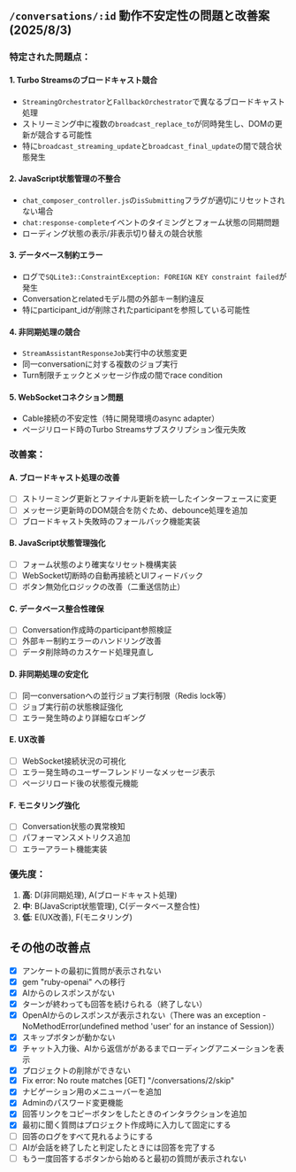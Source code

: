 ## `/conversations/:id` 動作不安定性の問題と改善案 (2025/8/3)

### 特定された問題点：

#### 1. **Turbo Streamsのブロードキャスト競合**
- `StreamingOrchestrator`と`FallbackOrchestrator`で異なるブロードキャスト処理
- ストリーミング中に複数の`broadcast_replace_to`が同時発生し、DOMの更新が競合する可能性
- 特に`broadcast_streaming_update`と`broadcast_final_update`の間で競合状態発生

#### 2. **JavaScript状態管理の不整合**
- `chat_composer_controller.js`の`isSubmitting`フラグが適切にリセットされない場合
- `chat:response-complete`イベントのタイミングとフォーム状態の同期問題
- ローディング状態の表示/非表示切り替えの競合状態

#### 3. **データベース制約エラー**
- ログで`SQLite3::ConstraintException: FOREIGN KEY constraint failed`が発生
- Conversationとrelatedモデル間の外部キー制約違反
- 特にparticipant_idが削除されたparticipantを参照している可能性

#### 4. **非同期処理の競合**
- `StreamAssistantResponseJob`実行中の状態変更
- 同一conversationに対する複数のジョブ実行
- Turn制限チェックとメッセージ作成の間でrace condition

#### 5. **WebSocketコネクション問題**
- Cable接続の不安定性（特に開発環境のasync adapter）
- ページリロード時のTurbo Streamsサブスクリプション復元失敗

### 改善案：

#### A. **ブロードキャスト処理の改善**
- [ ] ストリーミング更新とファイナル更新を統一したインターフェースに変更
- [ ] メッセージ更新時のDOM競合を防ぐため、debounce処理を追加
- [ ] ブロードキャスト失敗時のフォールバック機能実装

#### B. **JavaScript状態管理強化**
- [ ] フォーム状態のより確実なリセット機構実装
- [ ] WebSocket切断時の自動再接続とUIフィードバック
- [ ] ボタン無効化ロジックの改善（二重送信防止）

#### C. **データベース整合性確保**
- [ ] Conversation作成時のparticipant参照検証
- [ ] 外部キー制約エラーのハンドリング改善
- [ ] データ削除時のカスケード処理見直し

#### D. **非同期処理の安定化**
- [ ] 同一conversationへの並行ジョブ実行制限（Redis lock等）
- [ ] ジョブ実行前の状態検証強化
- [ ] エラー発生時のより詳細なロギング

#### E. **UX改善**
- [ ] WebSocket接続状況の可視化
- [ ] エラー発生時のユーザーフレンドリーなメッセージ表示
- [ ] ページリロード後の状態復元機能

#### F. **モニタリング強化**
- [ ] Conversation状態の異常検知
- [ ] パフォーマンスメトリクス追加
- [ ] エラーアラート機能実装

### 優先度：
1. **高**: D(非同期処理), A(ブロードキャスト処理)
2. **中**: B(JavaScript状態管理), C(データベース整合性)
3. **低**: E(UX改善), F(モニタリング)

## その他の改善点

- [x] アンケートの最初に質問が表示されない
- [x] gem "ruby-openai" への移行
- [x] AIからのレスポンスがない
- [x] ターンが終わっても回答を続けられる（終了しない）
- [x] OpenAIからのレスポンスが表示されない（There was an exception - NoMethodError(undefined method 'user' for an instance of Session)）
- [x] スキップボタンが動かない
- [x] チャット入力後、AIから返信ががあるまでローディングアニメーションを表示
- [x] プロジェクトの削除ができない
- [x] Fix error: No route matches [GET] "/conversations/2/skip"
- [x] ナビゲーション用のメニューバーを追加
- [x] Adminのパスワード変更機能
- [x] 回答リンクをコピーボタンをしたときのインタラクションを追加
- [x] 最初に聞く質問はプロジェクト作成時に入力して固定にする
- [ ] 回答のログをすべて見れるようにする
- [ ] AIが会話を終了したと判定したときには回答を完了する
- [ ] もう一度回答するボタンから始めると最初の質問が表示されない
